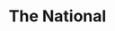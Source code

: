 ---
title: "The National"
summary: "Indie rock band formed in Cincinnati, Ohio in 1999, based in Brooklyn, New York. Members: Matt Berninger: vocals Aaron Dessner: guitar, keyboards Bryce Dessner: guitar Scott Devendorf: bass Bryan Devendorf: drums"
image: "the-national.jpg"
apple_music_artist_url: "https://music.apple.com/gb/artist/the-national/51075707"
wikipedia_url: "none"
---